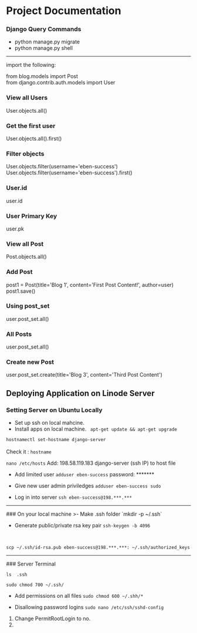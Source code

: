 # Project Documentation


### Django Query Commands
* python manage.py migrate
* python manage.py shell

<hr>
import the following:

from blog.models import Post<br>
from django.contrib.auth.models import User

### View all Users
User.objects.all()

### Get the first user
User.objects.all().first()

### Filter objects
User.objects.filter(username='eben-success') 
<br>
User.objects.filter(username='eben-success').first()

### User.id
user.id

### User Primary Key
user.pk

### View all Post
Post.objects.all()

### Add Post
post1 = Post(title='Blog 1', content='First Post Content!', author=user)
post1.save()

### Using post_set 
user.post_set.all()

### All Posts
user.post_set.all()

### Create new Post
user.post_set.create(title='Blog 3', content='Third Post Content')

## Deploying Application on Linode Server
### Setting Server on Ubuntu Locally
* Set up ssh on local mahcine.
* Install apps on local machine.
` apt-get update && apt-get upgrade`

`hostnamectl set-hostname django-server` <br><br>
Check it : `hostname`

`nano /etc/hosts`
Add: 198.58.119.183     django-server
(ssh IP) to host file

* Add limited user
`adduser eben-success`
password: *******

* Give new user admin priviledges
`adduser eben-success sudo`

* Log in into server
`ssh eben-success@198.***.***`

<hr>
### On your local machine
>- Make .ssh folder
`mkdir -p ~/.ssh`

* Generate public/private rsa key pair
`ssh-keygen -b 4096`
<br>

`scp ~/.ssh/id-rsa.pub eben-success@198.***.***: ~/.ssh/authorized_keys`

<hr>
### Server Terminal

`ls  .ssh`

`sudo chmod 700 ~/.ssh/`

* Add permissions on all files
`sudo chmod 600 ~/.shh/*`

* Disallowing password logins
`sudo nano /etc/ssh/sshd-config`
1. Change PermitRootLogin to no.
2. 









